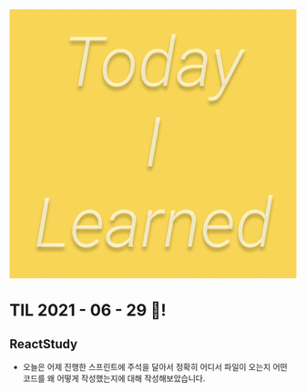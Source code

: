 <img src="TILimage.png" align="center" />

# TIL 2021 - 06 - 29 📖!

## ReactStudy
- 오늘은 어제 진행한 스프린트에 주석을 달아서 정확히 어디서 파일이 오는지 어떤 코드를 왜 어떻게 작성했는지에 대해 작성해보았습니다.
